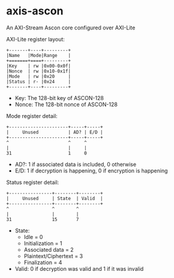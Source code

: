 # axis-ascon
An AXI-Stream Ascon core configured over AXI-Lite

AXI-Lite register layout:

```
+-------+----+---------+
|Name   |Mode|Range    |
+=======+====+---------+
|Key    | rw |0x00-0x0f|
|Nonce  | rw |0x10-0x1f|
|Mode   | rw |0x20     |
|Status | r- |0x24     |
+-------+----+---------+
```

 * Key: The 128-bit key of ASCON-128
 * Nonce: The 128-bit nonce of ASCON-128

Mode register detail:

```
+----------------------+-----+-----+
|     Unused           | AD? | E/D |
+----------------------+-----+-----+
^                      ^     ^
|                      |     |
31                     1     0
```

 * AD?: 1 if associated data is included, 0 otherwise
 * E/D: 1 if decryption is happening, 0 if encryption is happening

Status register detail:

```
+----------------+--------+--------+
|     Unused     | State  | Valid  |
+----------------+--------+--------+
^                ^        ^
|                |        |
31               15       7
```

 * State:
   * Idle = 0
   * Initialization = 1
   * Associated data = 2
   * Plaintext/Ciphertext = 3
   * Finalization = 4
 * Valid: 0 if decryption was valid and 1 if it was invalid
